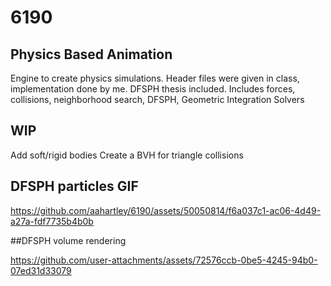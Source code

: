 # 6190
## Physics Based Animation
Engine to create physics simulations.
Header files were given in class, implementation done by me.
DFSPH thesis included.
Includes forces, collisions, neighborhood search, DFSPH, Geometric Integration Solvers
## WIP
Add soft/rigid bodies
Create a BVH for triangle collisions
## DFSPH particles GIF
https://github.com/aahartley/6190/assets/50050814/f6a037c1-ac06-4d49-a27a-fdf7735b4b0b

##DFSPH volume rendering

https://github.com/user-attachments/assets/72576ccb-0be5-4245-94b0-07ed31d33079

